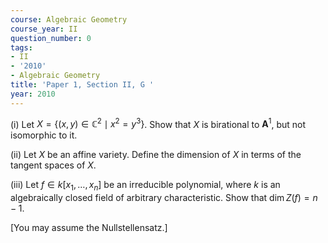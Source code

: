 ```yaml
---
course: Algebraic Geometry
course_year: II
question_number: 0
tags:
- II
- '2010'
- Algebraic Geometry
title: 'Paper 1, Section II, G '
year: 2010
---
```




(i) Let $X=\left\{(x, y) \in \mathbb{C}^{2} \mid x^{2}=y^{3}\right\}$. Show that $X$ is birational to $\mathbf{A}^{1}$, but not isomorphic to it.

(ii) Let $X$ be an affine variety. Define the dimension of $X$ in terms of the tangent spaces of $X$.

(iii) Let $f \in k\left[x_{1}, \ldots, x_{n}\right]$ be an irreducible polynomial, where $k$ is an algebraically closed field of arbitrary characteristic. Show that $\operatorname{dim} Z(f)=n-1$.

[You may assume the Nullstellensatz.]